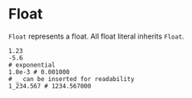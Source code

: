 # Float

`Float` represents a float. All float literal inherits `Float`.

```pangaea
1.23
-5.6
# exponential
1.0e-3 # 0.001000
# _ can be inserted for readability
1_234.567 # 1234.567000
```
